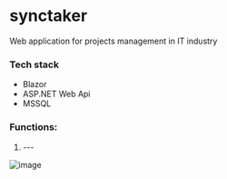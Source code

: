 # synctaker

Web application for projects management in IT industry

### Tech stack

* Blazor
* ASP.NET Web Api
* MSSQL
 
### Functions:
  1. --- <br>


![image](https://github.com/user-attachments/assets/c1c92f81-e7a5-4f5e-8399-825db7429a98)


  



